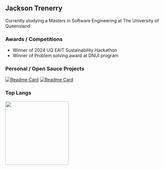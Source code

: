 ## Jackson Trenerry

Currently studying a Masters in Software Engineering at The University of Queensland  

### Awards / Competitions
- Winner of 2024 UQ EAIT Sustainability Hackathon  
- Winner of Problem solving award at DNUI program    

### Personal / Open Sauce Projects
[![Readme Card](https://github-readme-stats-five-psi-20.vercel.app/api/pin/?username=rose-pine&repo=starship&theme=rose_pine)](https://github.com/rose-pine/starship)
[![Readme Card](https://github-readme-stats-five-psi-20.vercel.app/api/pin/?username=rose-pine&repo=obsidian&theme=rose_pine)](https://github.com/rose-pine/obsidian)


### Top Langs
<a href="https://github.com/anuraghazra/convoychat">
  <img height=200 align="center" src="https://github-readme-stats-five-psi-20.vercel.app/api/top-langs?username=JTrenerry&layout=compact&langs_count=8&card_width=320&theme=rose_pine" />
</a>
